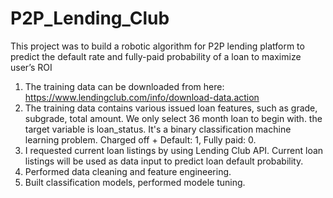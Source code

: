 # P2P_Lending_Club
This project was to build a robotic algorithm for P2P lending platform to predict the default rate and fully-paid probability of a loan to maximize user’s ROI
1. The training data can be downloaded from here: https://www.lendingclub.com/info/download-data.action
2. The training data contains various issued loan features, such as grade, subgrade, total amount. We only select 36 month loan to begin with. the target variable is loan_status. It's a binary classification machine learning problem. Charged off + Default: 1, Fully paid: 0.
3. I requested current loan listings by using Lending Club API. Current loan listings will be used as data input to predict loan default probability.
4. Performed data cleaning and feature engineering.
5. Built classification models, performed modele tuning.
